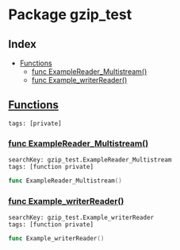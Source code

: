 # Package gzip_test

## Index

* [Functions](#func)
    * [func ExampleReader_Multistream()](#ExampleReader_Multistream)
    * [func Example_writerReader()](#Example_writerReader)


## <a id="func" href="#func">Functions</a>

```
tags: [private]
```

### <a id="ExampleReader_Multistream" href="#ExampleReader_Multistream">func ExampleReader_Multistream()</a>

```
searchKey: gzip_test.ExampleReader_Multistream
tags: [function private]
```

```Go
func ExampleReader_Multistream()
```

### <a id="Example_writerReader" href="#Example_writerReader">func Example_writerReader()</a>

```
searchKey: gzip_test.Example_writerReader
tags: [function private]
```

```Go
func Example_writerReader()
```

